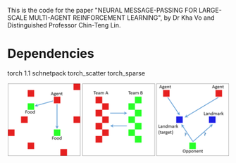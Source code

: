 This is the code for the paper "NEURAL MESSAGE-PASSING FOR LARGE-SCALE MULTI-AGENT REINFORCEMENT LEARNING", by Dr Kha Vo and Distinguished Professor Chin-Teng Lin.

# Dependencies
torch 1.1
schnetpack
torch_scatter
torch_sparse

![](https://github.com/cibciuts/NMP_MARL/blob/master/figures/scenarios.png)

